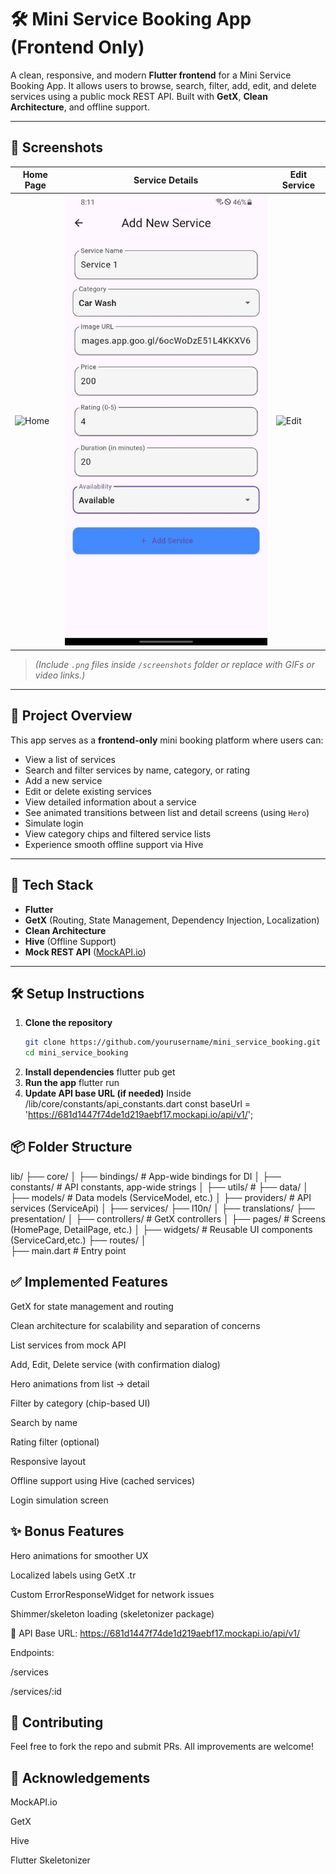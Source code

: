 # 🛠️ Mini Service Booking App (Frontend Only)

A clean, responsive, and modern **Flutter frontend** for a Mini Service Booking App. It allows users to browse, search, filter, add, edit, and delete services using a public mock REST API. Built with **GetX**, **Clean Architecture**, and offline support.

---

## 📱 Screenshots

| Home Page                             | Service Details                         | Edit Service                          |
|--------------------------------------|-----------------------------------------|---------------------------------------|
| ![Home](screenshots/home.png)        | ![Details](screenshots/additems.jpg)     | ![Edit](screenshots/edit.png)         |

> *(Include `.png` files inside `/screenshots` folder or replace with GIFs or video links.)*

---

## 🚀 Project Overview

This app serves as a **frontend-only** mini booking platform where users can:

- View a list of services
- Search and filter services by name, category, or rating
- Add a new service
- Edit or delete existing services
- View detailed information about a service
- See animated transitions between list and detail screens (using `Hero`)
- Simulate login
- View category chips and filtered service lists
- Experience smooth offline support via Hive

---

## 🧰 Tech Stack

- **Flutter**
- **GetX** (Routing, State Management, Dependency Injection, Localization)
- **Clean Architecture**
- **Hive** (Offline Support)
- **Mock REST API** ([MockAPI.io](https://mockapi.io/))

---

## 🛠️ Setup Instructions

1. **Clone the repository**
   ```bash
   git clone https://github.com/yourusername/mini_service_booking.git
   cd mini_service_booking
2. **Install dependencies**
   flutter pub get
3. **Run the app**
   flutter run
4. **Update API base URL (if needed)**
    Inside /lib/core/constants/api_constants.dart
    const baseUrl = 'https://681d1447f74de1d219aebf17.mockapi.io/api/v1/';

## 📦 Folder Structure
lib/
├── core/
│   ├── bindings/              # App-wide bindings for DI
│   ├── constants/             # API constants, app-wide strings
│   ├── utils/                 # 
├── data/
│   ├── models/                # Data models (ServiceModel, etc.)
│   ├── providers/             # API services (ServiceApi)
│   ├── services/
├── l10n/
│   ├── translations/ 
├── presentation/
│   ├── controllers/           # GetX controllers
│   ├── pages/                 # Screens (HomePage, DetailPage, etc.)
│   ├── widgets/               # Reusable UI components (ServiceCard,etc.)
├── routes/
│   
├── main.dart                  # Entry point


## ✅ Implemented Features
 GetX for state management and routing

 Clean architecture for scalability and separation of concerns

 List services from mock API

 Add, Edit, Delete service (with confirmation dialog)

 Hero animations from list → detail

 Filter by category (chip-based UI)

 Search by name

 Rating filter (optional)

 Responsive layout

 Offline support using Hive (cached services)

 Login simulation screen


## ✨ Bonus Features
 Hero animations for smoother UX

 Localized labels using GetX .tr

 Custom ErrorResponseWidget for network issues

 Shimmer/skeleton loading (skeletonizer package)

🔗 API
Base URL: https://681d1447f74de1d219aebf17.mockapi.io/api/v1/

Endpoints:

/services

/services/:id

## 🤝 Contributing
Feel free to fork the repo and submit PRs. All improvements are welcome!

## 🙌 Acknowledgements
MockAPI.io

GetX

Hive

Flutter Skeletonizer

